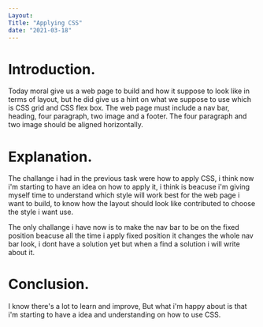 ```yaml
---
Layout:
Title: "Applying CSS"
date: "2021-03-18"
---
```


# Introduction.

Today moral give us a web page to build and how it suppose to look like in terms of layout, but he did give us a hint on what we suppose to use which is CSS grid and CSS flex box. The web page must include a nav bar, heading, four paragraph, two image and a footer. The four paragraph and two image should be aligned horizontally.

# Explanation.

The challange i had in the previous task were how to apply CSS, i think now i'm starting to have an idea on how to apply it, i think is beacuse i'm giving myself time to understand which style will work best for the web page i want to build, to know how the layout should look like contributed to choose the style i want use.

The only challange i have now is to make the nav bar to be on the fixed position beacuse all the time i apply fixed position it changes the whole nav bar look, i dont have a solution yet but when a find a solution i will write about it.

# Conclusion.

I know there's a lot to learn and improve, But what i'm happy about is that i'm starting to have a idea and understanding on how to use CSS.






